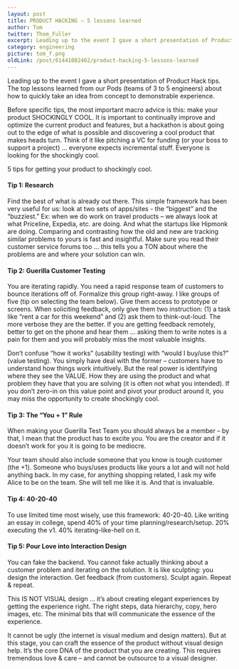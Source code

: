 ```yaml
---
layout: post
title: PRODUCT HACKING – 5 lessons learned
author: Tom
twitter: Thom_Fuller
excerpt: Leading up to the event I gave a short presentation of Product Hack tips. The top lessons learned from our Pods (teams of 3 to 5 engineers) about how to quickly take an idea from concept to demonstrable experience.
category: engineering
picture: tom_f.png
oldLink: /post/61441082402/product-hacking-5-lessons-learned
---
```


Leading up to the event I gave a short presentation of Product Hack tips. The top lessons learned from our Pods (teams of 3 to 5 engineers) about how to quickly take an idea from concept to demonstrable experience.

Before specific tips, the most important macro advice is this: make your product SHOCKINGLY COOL. It is important to continually improve and optimize the current product and features, but a hackathon is about going out to the edge of what is possible and discovering a cool product that makes heads turn. Think of it like pitching a VC for funding (or your boss to support a project) … everyone expects incremental stuff. Everyone is looking for the shockingly cool.

5 tips for getting your product to shockingly cool.

#### Tip 1: Research

Find the best of what is already out there. This simple framework has been very useful for us: look at two sets of apps/sites - the “biggest” and the “buzziest.” Ex: when we do work on travel products – we always look at what Priceline, Expedia, etc. are doing. And what the startups like Hipmonk are doing. Comparing and contrasting how the old and new are tracking similar problems to yours is fast and insightful. Make sure you read their customer service forums too … this tells you a TON about where the problems are and where your solution can win.

#### Tip 2: Guerilla Customer Testing

You are iterating rapidly. You need a rapid response team of customers to bounce iterations off of. Formalize this group right-away. I like groups of five (tip on selecting the team below). Give them access to prototype or screens. When soliciting feedback, only give them two instruction: (1) a task like “rent a car for this weekend” and (2) ask them to think-out-loud. The more verbose they are the better. If you are getting feedback remotely, better to get on the phone and hear them … asking them to write notes is a pain for them and you will probably miss the most valuable insights.

Don’t confuse “how it works” (usability testing) with “would I buy/use this?” (value testing). You simply have deal with the former – customers have to understand how things work intuitively. But the real power is identifying where they see the VALUE. How they are using the product and what problem they have that you are solving (it is often not what you intended). If you don’t zero-in on this value point and pivot your product around it, you may miss the opportunity to create shockingly cool.

#### Tip 3: The “You + 1” Rule

When making your Guerilla Test Team you should always be a member – by that, I mean that the product has to excite you. You are the creator and if it doesn’t work for you it is going to be mediocre.

Your team should also include someone that you know is tough customer (the +1). Someone who buys/uses products like yours a lot and will not hold anything back. In my case, for anything shopping related, I ask my wife Alice to be on the team. She will tell me like it is. And that is invaluable.

#### Tip 4: 40-20-40

To use limited time most wisely, use this framework: 40-20-40. Like writing an essay in college, spend 40% of your time planning/research/setup. 20% executing the v1. 40% iterating-like-hell on it.

#### Tip 5: Pour Love into Interaction Design

You can fake the backend. You cannot fake actually thinking about a customer problem and iterating on the solution. It is like sculpting: you design the interaction. Get feedback (from customers). Sculpt again. Repeat & repeat.

This IS NOT VISUAL design … it’s about creating elegant experiences by getting the experience right. The right steps, data hierarchy, copy, hero images, etc. The minimal bits that will communicate the essence of the experience.

It cannot be ugly (the internet is visual medium and design matters). But at this stage, you can craft the essence of the product without visual design help. It’s the core DNA of the product that you are creating. This requires tremendous love & care – and cannot be outsource to a visual designer.
